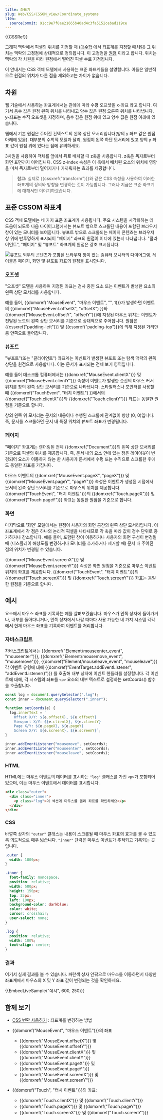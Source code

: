 ```yaml
---
title: 좌표계
slug: Web/CSS/CSSOM_view/Coordinate_systems
l10n:
  sourceCommit: 91cc9e7f8ae21665b40ad4c3fa5152cebad119ce
---
```


{{CSSRef}}

그래픽 맥락에서 픽셀의 위치를 지정할 때 ([대수학](https://en.wikipedia.org/wiki/Algebra) 에서 좌표계를 지정할 때처럼) 그 위치는 맥락의 고정점에 상대적으로 정의됩니다. 이 고정점을 [원점](<https://en.wikipedia.org/wiki/Origin_(mathematics)>) 이라고 합니다. 위치는 맥락의 각 차원을 따라 원점에서 떨어진 픽셀 수로 지정됩니다.

이 안내서는 CSS 객체 모델에서 사용하는 표준 좌표계들을 설명합니다. 이들은 일반적으로 원점의 위치가 다른 점을 제외하고는 차이가 없습니다.

## 차원

웹 기술에서 사용하는 좌표계에서는 관례에 따라 수평 오프셋을 x-좌표 라고 합니다. 여기서 음수 값은 원점 왼쪽 위치를 나타내고 양수 값은 원점 오른쪽 위치를 나타냅니다. y-좌표는 수직 오프셋을 지정하며, 음수 값은 원점 위에 있고 양수 값은 원점 아래에 있습니다.

웹에서 기본 원점은 주어진 컨텍스트의 왼쪽 상단 모서리입니다(양의 y 좌표 값은 원점 아래에 있음). 대부분의 수학적 모델과 달리, 원점이 왼쪽 하단 모서리에 있고 양의 y 좌표 값이 원점 위에 있다는 점에 유의하세요.

3차원을 사용하여 객체를 앞에서 뒤로 배치할 때 z축을 사용합니다. z축은 독자로부터 화면 표면까지 이어집니다. CSS z-index 속성은 이 축에서 배치된 요소의 위치에 영향을 미쳐 독자로부터 멀어지거나 가까워지는 효과를 제공합니다.

> **참고:** 실제로 {{cssxref("transform")}}와 같은 CSS 속성을 사용하여 이러한 좌표계의 정의와 방향을 변경하는 것이 가능합니다. 그러나 지금은 표준 좌표계에 대해서만 이야기하겠습니다.

## 표준 CSSOM 좌표계

CSS 객체 모델에는 네 가지 표준 좌표계가 사용됩니다. 주요 시스템을 시각화하는 데 도움이 되도록 다음 다이어그램에서는 뷰포트 밖으로 스크롤된 내용이 포함된 브라우저 창이 있는 모니터를 보여줍니다. 뷰포트 밖으로 스크롤되는 페이지 콘텐츠는 브라우저 창 위에 반투명하게 표시되어 "페이지" 좌표의 원점이 어디에 있는지 나타냅니다. "클라이언트", "페이지" 및 "뷰포트" 좌표계의 원점은 강조 표시됩니다.

![뷰포트 외부의 콘텐츠가 포함된 브라우저 창이 있는 컴퓨터 모니터의 다이어그램. 레이블은 페이지, 화면 및 뷰포트 좌표의 원점을 표시합니다.](css-coords.svg)

### 오프셋

"오프셋" 모델을 사용하여 지정된 좌표는 검사 중인 요소 또는 이벤트가 발생한 요소의 왼쪽 상단 모서리를 사용합니다.

예를 들어, {{domxref("MouseEvent", "마우스 이벤트", "", 1)}}가 발생하면 이벤트의 {{domxref("MouseEvent.offsetX", "offsetX") }}와 {{domxref("MouseEvent.offsetY", "offsetY")}}에 지정된 마우스 위치는 이벤트가 전달된 노드의 왼쪽 상단 모서리를 기준으로 상대적으로 주어집니다. 원점은 {{cssxref("padding-left")}} 및 {{cssxref("padding-top")}}에 의해 지정된 거리만큼 안쪽으로 들어갑니다.

### 뷰포트

"뷰포트"(또는 "클라이언트") 좌표계는 이벤트가 발생한 뷰포트 또는 탐색 맥락의 왼쪽 상단을 원점으로 사용합니다. 이는 문서가 표시되는 전체 보기 영역입니다.

예를 들어 데스크톱 컴퓨터에서는 {{domxref("MouseEvent.clientX")}} 및 {{domxref("MouseEvent.clientY")}} 속성이 이벤트가 발생한 순간의 마우스 커서 위치를 창의 왼쪽 상단 모서리를 기준으로 나타냅니다.
스타일러스나 포인터를 사용할 때 {{domxref("TouchEvent", "터치 이벤트") }}에서의{{domxref("Touch.clientX")}}와 {{domxref("Touch.clientY")}} 좌표는 동일한 원점을 기준으로 합니다.

창의 왼쪽 위 모서리는 문서의 내용이나 수행된 스크롤에 관계없이 항상 (0, 0)입니다. 즉, 문서를 스크롤하면 문서 내 특정 위치의 뷰포트 좌표가 변경됩니다.

### 페이지

"페이지" 좌표계는 렌더링된 전체 {{domxref("Document")}}의 왼쪽 상단 모서리를 기준으로 픽셀의 위치를 제공합니다. 즉, 문서 내의 요소 안에 있는 점은 레이아웃이 변경되어 요소가 이동하지 않는 한 사용자가 문서에서 수평 또는 수직으로 스크롤한 후에도 동일한 좌표를 가집니다.

마우스 이벤트의 {{domxref("MouseEvent.pageX", "pageX")}} 및 {{domxref("MouseEvent.pageY", "pageY")}} 속성은 이벤트가 생성된 시점에서 문서의 왼쪽 상단 모서리를 기준으로 마우스의 위치를 제공합니다. {{domxref("TouchEvent", "터치 이벤트")}}의 {{domxref("Touch.pageX")}} 및 {{domxref("Touch.pageY")}} 좌표는 동일한 원점을 기준으로 합니다.

### 화면

마지막으로 '화면' 모델에서는 원점이 사용자의 화면 공간의 왼쪽 상단 모서리입니다. 이 좌표계에서 각 점은 하나의 논리적 픽셀을 나타내므로 각 축을 따라 값이 정수 단위로 증가하거나 감소합니다. 예를 들어, 포함된 창이 이동하거나 사용자의 화면 구성이 변경될 때 (디스플레이 해상도를 변경하거나 모니터를 추가하거나 제거할 때) 문서 내 주어진 점의 위치가 변경될 수 있습니다.

{{domxref("MouseEvent.screenX")}} 및 {{domxref("MouseEvent.screenY")}} 속성은 화면 원점을 기준으로 마우스 이벤트 위치의 좌표를 제공합니다. {{domxref("TouchEvent", "터치 이벤트")}}의 {{domxref("Touch.screenX")}} 및 {{domxref("Touch.screenY")}} 좌표는 동일한 원점을 기준으로 합니다.

## 예시

요소에서 마우스 좌표를 기록하는 예를 살펴보겠습니다.
마우스가 안쪽 상자에 들어가거나, 내부를 돌아다니거나, 안쪽 상자에서 나갈 때마다 사용 가능한 네 가지 시스템 각각에서 현재 마우스 좌표를 기록하여 이벤트를 처리합니다.

### 자바스크립트

자바스크립트에서는 {{domxref("Element/mouseenter_event", "mouseenter")}}, {{domxref("Element/mousemove_event", "mousemove")}}, {{domxref("Element/mouseleave_event", "mouseleave")}} 각 이벤트 유형에 대해 {{domxref("EventTarget.addEventListener", "addEventListener()")}} 를 호출해 내부 상자에 이벤트 핸들러를 설정합니다.
각 이벤트에 대해, 각 시스템의 좌표를 `<p>` 요소의 내부 텍스트로 설정하는 setCoords() 함수를 호출합니다.

```js
const log = document.querySelector(".log");
const inner = document.querySelector(".inner");

function setCoords(e) {
  log.innerText = `
    Offset X/Y: ${e.offsetX}, ${e.offsetY}
    Viewport X/Y: ${e.clientX}, ${e.clientY}
    Page X/Y: ${e.pageX}, ${e.pageY}
    Screen X/Y: ${e.screenX}, ${e.screenY}`;
}

inner.addEventListener("mousemove", setCoords);
inner.addEventListener("mouseenter", setCoords);
inner.addEventListener("mouseleave", setCoords);
```

### HTML

HTML에는 마우스 이벤트의 데이터를 표시하는 `"log"` 클래스를 가진 `<p>`가 포함되어 있으며, 이는 마우스 이벤트에서 데이터를 표시합니다.

```html
<div class="outer">
  <div class="inner">
    <p class="log">이 섹션에 마우스를 올려 좌표를 확인하세요</p>
  </div>
</div>
```

### CSS

바깥쪽 상자의 `"outer"` 클래스는 내용이 스크롤될 때 마우스 좌표의 효과를 볼 수 있도록 의도적으로 매우 넓습니다. `"inner"` 단락은 마우스 이벤트가 추적되고 기록되는 곳입니다.

```css
.outer {
  width: 1000px;
}

.inner {
  font-family: monospace;
  position: relative;
  width: 500px;
  height: 150px;
  top: 25px;
  left: 100px;
  background-color: darkblue;
  color: white;
  cursor: crosshair;
  user-select: none;
}

.log {
  position: relative;
  width: 100%;
  text-align: center;
}
```

### 결과

여기서 실제 결과를 볼 수 있습니다. 파란색 상자 안팎으로 마우스를 이동하면서 다양한 좌표계에서 마우스의 X 및 Y 좌표 값이 변경되는 것을 확인하세요.

{{EmbedLiveSample("예시", 600, 250)}}

## 함께 보기

- [CSS 변환 사용하기](/ko/docs/Web/CSS/CSS_transforms/Using_CSS_transforms) : 좌표계를 변경하는 방법
- {{domxref("MouseEvent", "마우스 이벤트")}}의 좌표

  - {{domxref("MouseEvent.offsetX")}} 및 {{domxref("MouseEvent.offsetY")}}
  - {{domxref("MouseEvent.clientX")}} 및 {{domxref("MouseEvent.clientY")}}
  - {{domxref("MouseEvent.pageX")}} 및 {{domxref("MouseEvent.pageY")}}
  - {{domxref("MouseEvent.screenX")}} 및 {{domxref("MouseEvent.screenY")}}

- {{domxref("Touch", "터치 이벤트")}}의 좌표:

  - {{domxref("Touch.clientX")}} 및 {{domxref("Touch.clientY")}}
  - {{domxref("Touch.pageX")}} 및 {{domxref("Touch.pageY")}}
  - {{domxref("Touch.screenX")}} 및 {{domxref("Touch.screenY")}}
